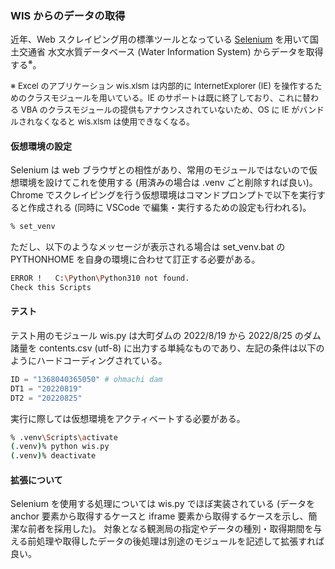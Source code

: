### WIS からのデータの取得

近年、Web スクレイピング用の標準ツールとなっている [Selenium](https://www.selenium.dev/ja/) を用いて国土交通省 水文水質データベース (Water Information System) からデータを取得する<sup>※</sup>。

<span style="font-size: small">
※ Excel のアプリケーション wis.xlsm は内部的に InternetExplorer (IE) を操作するためのクラスモジュールを用いている。IE のサポートは既に終了しており、これに替わる VBA のクラスモジュールの提供もアナウンスされていないため、OS に IE がバンドルされなくなると wis.xlsm は使用できなくなる。
</span>

#### 仮想環境の設定

Selenium は web ブラウザとの相性があり、常用のモジュールではないので仮想環境を設けてこれを使用する (用済みの場合は .venv ごと削除すれば良い)。
Chrome でスクレイピングを行う仮想環境はコマンドプロンプトで以下を実行すると作成される (同時に VSCode で編集・実行するための設定も行われる)。

```sh
% set_venv
```

ただし、以下のようなメッセージが表示される場合は set_venv.bat の PYTHONHOME を自身の環境に合わせて訂正する必要がある。

```sh
ERROR !   C:\Python\Python310 not found.
Check this Scripts
```

#### テスト

テスト用のモジュール wis.py は大町ダムの 2022/8/19 から 2022/8/25 のダム諸量を contents.csv (utf-8) に出力する単純なものであり、左記の条件は以下のようにハードコーディングされている。

```python
ID = "1368040365050" # ohmachi dam
DT1 = "20220819"
DT2 = "20220825"
```

実行に際しては仮想環境をアクティベートする必要がある。

```sh
% .venv\Scripts\activate
(.venv)% python wis.py
(.venv)% deactivate
``` 

#### 拡張について

Selenium を使用する処理については wis.py でほぼ実装されている (データを anchor 要素から取得するケースと iframe 要素から取得するケースを示し、簡潔な前者を採用した)。
対象となる観測局の指定やデータの種別・取得期間を与える前処理や取得したデータの後処理は別途のモジュールを記述して拡張すれば良い。
